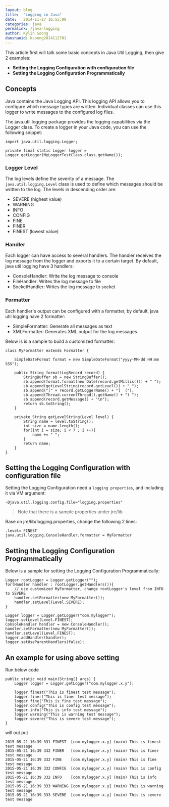 ```yaml
---
layout: blog
title:  "Logging in Java"
date:   2014-11-27 16:55:00
categories: java
permalink: /java-logging
author: Kylin Soong
duoshuoid: ksoong2014112701
---
```


This article first will talk some basic concepts in Java Util Logging, then give 2 examples: 

* **Setting the Logging Configuration with configuration file**
* **Setting the Logging Configuration Programmatically** 

## Concepts

Java contains the Java Logging API. This logging API allows you to configure which message types are written. Individual classes can use this logger to write messages to the configured log files.

The java.util.logging package provides the logging capabilities via the Logger class.  To create a logger in your Java code, you can use the following snippet:

~~~
import java.util.logging.Logger;

private final static Logger logger = Logger.getLogger(MyLoggerTestClass.class.getName()); 
~~~

### Logger Level

The log levels define the severity of a message. The `java.util.logging.Level` class is used to define which messages should be written to the log. The levels in descending order are:

* SEVERE (highest value)
* WARNING
* INFO
* CONFIG
* FINE
* FINER
* FINEST  (lowest value) 

### Handler

Each logger can have access to several handlers. The handler receives the log message from the logger and exports it to a certain target. By default, java util logging have 3 handlers:

* ConsoleHandler: Write the log message to console
* FileHandler: Writes the log message to file 
* SocketHandler: Writes the log message to socket

### Formatter

Each handler's output can be configured with a formatter, by default, java util logging have 2 formatter:

* SimpleFormatter: Generate all messages as text 
* XMLFormatter: Generates XML output for the log messages 

Below is is a sample to build a customized formatter:

~~~
class MyFormatter extends Formatter {
	
	SimpleDateFormat format = new SimpleDateFormat("yyyy-MM-dd HH:mm SSS");

	public String format(LogRecord record) {
		StringBuffer sb = new StringBuffer();
		sb.append(format.format(new Date(record.getMillis())) + " ");
		sb.append(getLevelString(record.getLevel()) + " ");
		sb.append("[" + record.getLoggerName() + "]  (");
		sb.append(Thread.currentThread().getName() + ") ");
		sb.append(record.getMessage() + "\n");
		return sb.toString();
	}

	private String getLevelString(Level level) {
		String name = level.toString();
		int size = name.length();
		for(int i = size; i < 7 ; i ++){
			name += " ";
		}
		return name;
	}
}
~~~

## Setting the Logging Configuration with configuration file

Setting the Logging Configuration need a `logging properties`, and including it via VM argument:

~~~
-Djava.util.logging.config.file="logging.properties" 
~~~

> Note that there is a sample properties under jre/lib

Base on jre/lib/logging.properties, change the following 2 lines:

~~~
.level= FINEST
java.util.logging.ConsoleHandler.formatter = MyFormatter
~~~

## Setting the Logging Configuration Programmatically

Below is a sample for setting the Logging Configuration Programmatically:

~~~
Logger rootLogger = Logger.getLogger("");
for(Handler handler : rootLogger.getHandlers()){
	// use customized MyFormatter, change rootLogger's level from INFO to SEVERE
	handler.setFormatter(new MyFormatter());
	handler.setLevel(Level.SEVERE);
}

Logger logger = Logger.getLogger("com.mylogger");
logger.setLevel(Level.FINEST);
ConsoleHandler handler = new ConsoleHandler();
handler.setFormatter(new MyFormatter());
handler.setLevel(Level.FINEST);
logger.addHandler(handler);
logger.setUseParentHandlers(false);
~~~

## An example for using above setting

Run below code

~~~
public static void main(String[] args) {
	Logger logger = Logger.getLogger("com.mylogger.x.y");
			
	logger.finest("This is finest test message");
	logger.finer("This is finer test message");
	logger.fine("This is fine test message");
	logger.config("This is config test message");
	logger.info("This is info test message");
	logger.warning("This is warning test message");
	logger.severe("This is severe test message");	
}
~~~

will out put

~~~
2015-05-21 16:39 331 FINEST  [com.mylogger.x.y] (main) This is finest test message
2015-05-21 16:39 332 FINER   [com.mylogger.x.y] (main) This is finer test message
2015-05-21 16:39 332 FINE    [com.mylogger.x.y] (main) This is fine test message
2015-05-21 16:39 332 CONFIG  [com.mylogger.x.y] (main) This is config test message
2015-05-21 16:39 332 INFO    [com.mylogger.x.y] (main) This is info test message
2015-05-21 16:39 333 WARNING [com.mylogger.x.y] (main) This is warning test message
2015-05-21 16:39 333 SEVERE  [com.mylogger.x.y] (main) This is severe test message
~~~

